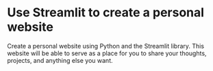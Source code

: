 # Use Streamlit to create a personal website
Create a personal website using Python and the Streamlit library. This website will be able to serve as a place for you to share your thoughts, projects, and anything else you want.
